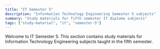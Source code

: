 ```yaml
---
title: "IT Semester 5"
description: "Information Technology Engineering Semester 5 subjects"
summary: "Study materials for fifth semester IT diploma subjects"
tags: ["study-material", "it", "semester-5"]
---
```


Welcome to IT Semester 5. This section contains study materials for Information Technology Engineering subjects taught in the fifth semester.
